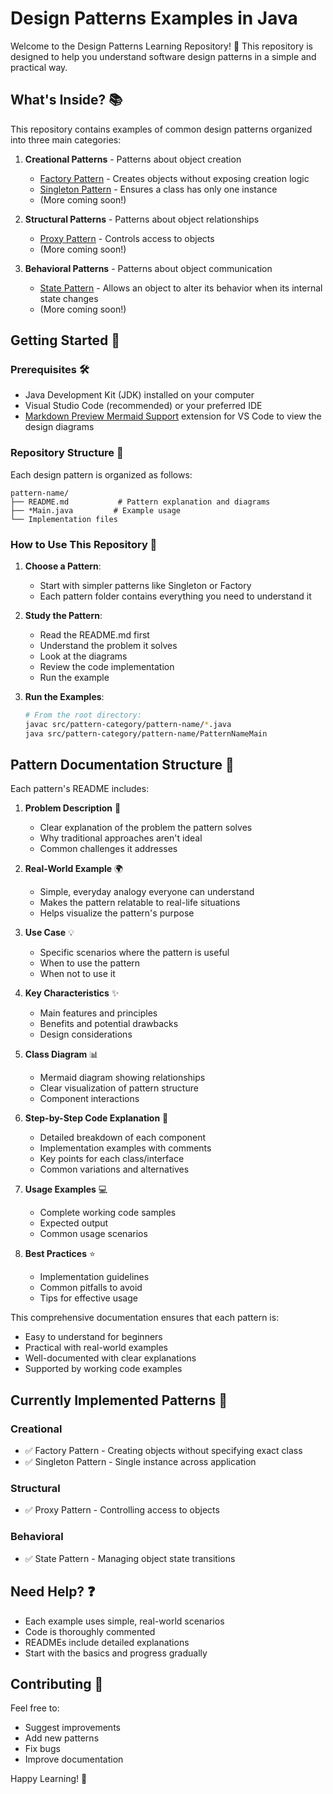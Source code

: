 # Design Patterns Examples in Java

Welcome to the Design Patterns Learning Repository! 👋 This repository is designed to help you understand software design patterns in a simple and practical way.

## What's Inside? 📚

This repository contains examples of common design patterns organized into three main categories:

1. **Creational Patterns** - Patterns about object creation
   - [Factory Pattern](src/Creational/Factory) - Creates objects without exposing creation logic
   - [Singleton Pattern](src/Creational/Singleton) - Ensures a class has only one instance
   - (More coming soon!)

2. **Structural Patterns** - Patterns about object relationships
   - [Proxy Pattern](src/Structural/Proxy) - Controls access to objects
   - (More coming soon!)

3. **Behavioral Patterns** - Patterns about object communication
   - [State Pattern](src/Behavioral/State) - Allows an object to alter its behavior when its internal state changes
   - (More coming soon!)

## Getting Started 🚀

### Prerequisites 🛠️

- Java Development Kit (JDK) installed on your computer
- Visual Studio Code (recommended) or your preferred IDE
- [Markdown Preview Mermaid Support](https://marketplace.visualstudio.com/items?itemName=bierner.markdown-mermaid) extension for VS Code to view the design diagrams

### Repository Structure 📂

Each design pattern is organized as follows:

```
pattern-name/
├── README.md           # Pattern explanation and diagrams
├── *Main.java         # Example usage
└── Implementation files
```

### How to Use This Repository 📖

1. **Choose a Pattern**: 
   - Start with simpler patterns like Singleton or Factory
   - Each pattern folder contains everything you need to understand it

2. **Study the Pattern**:
   - Read the README.md first
   - Understand the problem it solves
   - Look at the diagrams
   - Review the code implementation
   - Run the example

3. **Run the Examples**:
   ```bash
   # From the root directory:
   javac src/pattern-category/pattern-name/*.java
   java src/pattern-category/pattern-name/PatternNameMain
   ```

## Pattern Documentation Structure 📑

Each pattern's README includes:

1. **Problem Description** 🤔
   - Clear explanation of the problem the pattern solves
   - Why traditional approaches aren't ideal
   - Common challenges it addresses

2. **Real-World Example** 🌍
   - Simple, everyday analogy everyone can understand
   - Makes the pattern relatable to real-life situations
   - Helps visualize the pattern's purpose

3. **Use Case** 💡
   - Specific scenarios where the pattern is useful
   - When to use the pattern
   - When not to use it

4. **Key Characteristics** ✨
   - Main features and principles
   - Benefits and potential drawbacks
   - Design considerations

5. **Class Diagram** 📊
   - Mermaid diagram showing relationships
   - Clear visualization of pattern structure
   - Component interactions

6. **Step-by-Step Code Explanation** 📝
   - Detailed breakdown of each component
   - Implementation examples with comments
   - Key points for each class/interface
   - Common variations and alternatives

7. **Usage Examples** 💻
   - Complete working code samples
   - Expected output
   - Common usage scenarios

8. **Best Practices** ⭐
   - Implementation guidelines
   - Common pitfalls to avoid
   - Tips for effective usage

This comprehensive documentation ensures that each pattern is:
- Easy to understand for beginners
- Practical with real-world examples
- Well-documented with clear explanations
- Supported by working code examples

## Currently Implemented Patterns 🎯

### Creational
- ✅ Factory Pattern - Creating objects without specifying exact class
- ✅ Singleton Pattern - Single instance across application

### Structural
- ✅ Proxy Pattern - Controlling access to objects

### Behavioral
- ✅ State Pattern - Managing object state transitions

## Need Help? ❓

- Each example uses simple, real-world scenarios
- Code is thoroughly commented
- READMEs include detailed explanations
- Start with the basics and progress gradually

## Contributing 🤝

Feel free to:
- Suggest improvements
- Add new patterns
- Fix bugs
- Improve documentation

Happy Learning! 🎉
